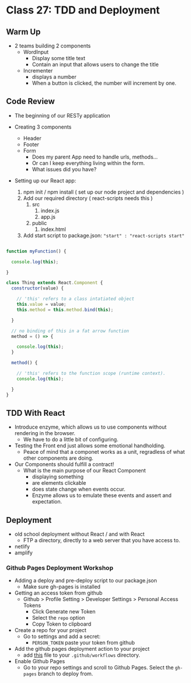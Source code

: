 # Class 27: TDD and Deployment

## Warm Up

- 2 teams building 2 components
  - WordInput
    - Display some title text
    - Contain an input that allows users to change the title
  - Incrementer
    - displays a number
    - When a button is clicked, the number will increment by one.

## Code Review

- The beginning of our RESTy application
- Creating 3 components
  - Header
  - Footer
  - Form
    - Does my parent App need to handle urls, methods...
    - Or can I keep everything living within the form.
    - What issues did you have?

- Setting up our React app:
  1) npm init / npm install ( set up our node project and dependencies )
  2) Add our required directory ( react-scripts needs this )
     1) src
        1) index.js
        2) app.js
     2) public
        1) index.html
  3) Add start script to package.json: `"start" : "react-scripts start"`

```js

function myFunction() {

  console.log(this);

}

class Thing extends React.Component {
  constructor(value) {

    // 'this' refers to a class intatiated object
    this.value = value;
    this.method = this.method.bind(this);

  }

  // no binding of this in a fat arrow function
  method = () => {

    console.log(this);
  }

  method() {

    // 'this' refers to the function scope (runtime context).
    console.log(this);

  }
}

```

## TDD With React

- Introduce enzyme, which allows us to use components without rendering in the browser.
  - We have to do a little bit of configuring.
- Testing the Front end just allows some emotional handholding.
  - Peace of mind that a componet works as a unit, regradless of what other components are doing.
- Our Components should fulfill a contract!
  - What is the main purpose of our React Component
    - displaying something
    - are elements clickable
    - does state change when events occur.
    - Enzyme allows us to emulate these events and assert and expectation.

## Deployment

- old school deployment without React / and with React
  - FTP a directory, directly to a web server that you have access to.
- netlify
- amplify

### Github Pages Deployment Workshop

- Adding a deploy and pre-deploy script to our package.json
  - Make sure gh-pages is installed
- Getting an access token from github
  - Github > Profile Setting > Developer Settings > Personal Access Tokens
    - Click Generate new Token
    - Select the `repo` option
    - Copy Token to clipboard
- Create a repo for your project
  - Go to settings and add a secret:
    - `PERSON_TOKEN` paste your token from github
- Add the github pages deployment action to your project
  - add [this](https://github.com/codefellows/seattle-javascript-401d36/blob/master/configs/.github/workflows/react.yml) file to your `.github/workflows` directory.
- Enable Github Pages
  - Go to your repo settings and scroll to Github Pages.  Select the `gh-pages` branch to deploy from.